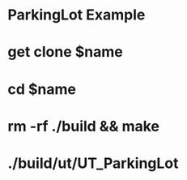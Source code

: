 # ParkingLot Example
# get clone $name
# cd $name
# rm -rf ./build && make
# ./build/ut/UT_ParkingLot
